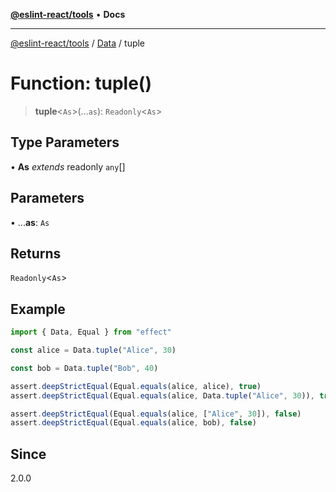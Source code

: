 [**@eslint-react/tools**](../../../README.md) • **Docs**

***

[@eslint-react/tools](../../../README.md) / [Data](../README.md) / tuple

# Function: tuple()

> **tuple**\<`As`\>(...`as`): `Readonly`\<`As`\>

## Type Parameters

• **As** *extends* readonly `any`[]

## Parameters

• ...**as**: `As`

## Returns

`Readonly`\<`As`\>

## Example

```ts
import { Data, Equal } from "effect"

const alice = Data.tuple("Alice", 30)

const bob = Data.tuple("Bob", 40)

assert.deepStrictEqual(Equal.equals(alice, alice), true)
assert.deepStrictEqual(Equal.equals(alice, Data.tuple("Alice", 30)), true)

assert.deepStrictEqual(Equal.equals(alice, ["Alice", 30]), false)
assert.deepStrictEqual(Equal.equals(alice, bob), false)
```

## Since

2.0.0
